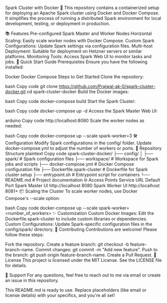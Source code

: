 
Spark Cluster with Docker 🐳
This repository contains a containerized setup for deploying an Apache Spark cluster using Docker and Docker Compose. It simplifies the process of running a distributed Spark environment for local development, testing, or deployment in production.

📚 Features
Pre-configured Spark Master and Worker Nodes
Horizontal Scaling: Easily scale worker nodes with Docker Compose.
Custom Spark Configurations: Update Spark settings via configuration files.
Multi-host Deployment: Suitable for deployment on Hetzner servers or similar platforms.
Monitoring Tools: Access Spark Web UI to monitor tasks and jobs.
🚀 Quick Start Guide
Prerequisites
Ensure you have the following installed:

Docker
Docker Compose
Steps to Get Started
Clone the repository:

bash
Copy code
git clone https://github.com/Prajwal-ak-0/spark-cluster-docker.git
cd spark-cluster-docker
Build the Docker images:

bash
Copy code
docker-compose build
Start the Spark Cluster:

bash
Copy code
docker-compose up -d
Access the Spark Master Web UI:

arduino
Copy code
http://localhost:8080
Scale the worker nodes as needed:

bash
Copy code
docker-compose up --scale spark-worker=3
🛠️ Configuration
Modify Spark configurations in the config/ folder.
Update docker-compose.yml to adjust the number of workers or ports.
📂 Repository Structure
plaintext
Copy code
spark-cluster-docker/
├── config/
│   ├── spark/                    # Spark configuration files
├── workspace/                    # Workspace for Spark jobs and scripts
├── docker-compose.yml            # Docker Compose configuration file
├── Dockerfile.spark-cluster      # Dockerfile for Spark cluster setup
├── entrypoint.sh                 # Entrypoint script for containers
└── README.md                     # Project documentation
🌐 Access Points
Service	URL	Default Port
Spark Master UI	http://localhost	8080
Spark Worker UI	http://localhost	8081+
📦 Scaling the Cluster
To scale worker nodes, use Docker Compose's --scale option:

bash
Copy code
docker-compose up --scale spark-worker=<number_of_workers>
✨ Customization
Custom Docker Images: Edit the Dockerfile.spark-cluster to include custom libraries or dependencies.
Custom Configurations: Update Spark-specific configuration files in the config/spark/ directory.
🤝 Contributing
Contributions are welcome! Please follow these steps:

Fork the repository.
Create a feature branch: git checkout -b feature-branch-name.
Commit changes: git commit -m "Add new feature".
Push to the branch: git push origin feature-branch-name.
Create a Pull Request.
📄 License
This project is licensed under the MIT License. See the LICENSE file for details.

📧 Support
For any questions, feel free to reach out to me via email or create an issue in this repository.

This README.md is ready to use. Replace placeholders (like email or license details) with your specifics, and you're all set!
